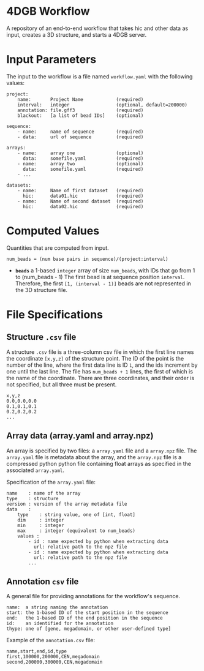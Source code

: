 # 4DGB Workflow

A repository of an end-to-end workflow that takes hic and other data 
as input, creates a 3D structure, and starts a 4DGB server.


# Input Parameters

The input to the workflow is a file named `workflow.yaml` with 
the following values:

```
project:
    name:       Project Name            (required)
    interval:   integer                 (optional, default=200000)
    annotation: file.gff3               (required)
    blackout:   [a list of bead IDs]    (optional)

sequence:
    - name:     name of sequence        (required)
    - data:     url of sequence         (required) 

arrays:
    - name:     array one               (optional)
      data:     somefile.yaml           (required)
    - name:     array two               (optional)
      data:     somefile.yaml           (required)
    - ...

datasets:
    - name:     Name of first dataset   (required)
      hic:      data01.hic              (required)
    - name:     Name of second dataset  (required)
      hic:      data02.hic              (required)
```

# Computed Values

Quantities that are computed from input.

```
num_beads = (num base pairs in sequence)/(project:interval)
```

- **`beads`** a 1-based `integer` array of size `num_beads`, with IDs
  that go from 1 to (num_beads - 1) The first bead is at sequence position 
  `interval`. Therefore, the first `[1, (interval - 1)]` beads are not 
  represented in the 3D structure file.

# File Specifications

## Structure `.csv` file

A structure `.csv` file is a three-column csv file in which the first line
names the coordinate `[x,y,z]` of the structure point. The ID of the point is 
the number of the line, where the first data line is ID `1`, and the ids
increment by one until the last line. The file has `num_beads + 1` lines, the first of which is the name of the coordinate. There are three coordinates,
and their order is not specified, but all three must be present. 

```
x,y,z
0.0,0.0,0.0
0.1,0.1,0.1
0.2,0.2,0.2
...
```

## Array data (array.yaml and array.npz)

An array is specified by two files: a `array.yaml` file and a `array.npz` 
file. The `array.yaml` file is metadata about the array, and the 
`array.npz` file is a compressed python python file containing float
arrays as specified in the associated `array.yaml`.

Specification of the `array.yaml` file:
```
name    : name of the array
type    : structure
version : version of the array metadata file
data    :
    type    : string value, one of [int, float]
    dim     : integer
    min     : integer
    max     : integer (equivalent to num_beads)
    values :
        - id : name expected by python when extracting data
          url: relative path to the npz file
        - id : name expected by python when extracting data
          url: relative path to the npz file
        ...
```

## Annotation `csv` file

A general file for providing annotations for the workflow's sequence.

```
name:  a string naming the annotation
start: the 1-based ID of the start position in the sequence
end:   the 1-based ID of the end position in the sequence
id:    an identified for the annotation
thype: one of [gene, megadomain, or other user-defined type]
```

Example of the `annotation.csv` file:
```
name,start,end,id,type
first,100000,200000,CEN,megadomain
second,200000,300000,CEN,megadomain
```


